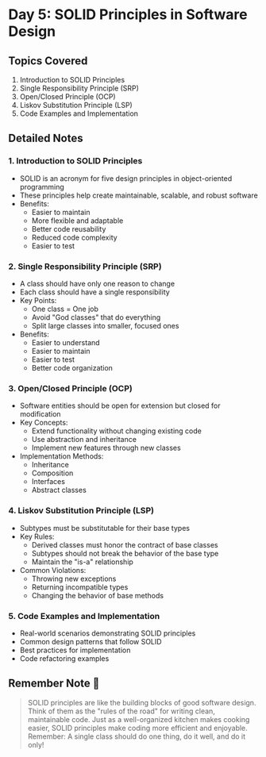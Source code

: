 # Day 5: SOLID Principles in Software Design

## Topics Covered
1. Introduction to SOLID Principles
2. Single Responsibility Principle (SRP)
3. Open/Closed Principle (OCP)
4. Liskov Substitution Principle (LSP)
5. Code Examples and Implementation

## Detailed Notes

### 1. Introduction to SOLID Principles
- SOLID is an acronym for five design principles in object-oriented programming
- These principles help create maintainable, scalable, and robust software
- Benefits:
  - Easier to maintain
  - More flexible and adaptable
  - Better code reusability
  - Reduced code complexity
  - Easier to test

### 2. Single Responsibility Principle (SRP)
- A class should have only one reason to change
- Each class should have a single responsibility
- Key Points:
  - One class = One job
  - Avoid "God classes" that do everything
  - Split large classes into smaller, focused ones
- Benefits:
  - Easier to understand
  - Easier to maintain
  - Easier to test
  - Better code organization

### 3. Open/Closed Principle (OCP)
- Software entities should be open for extension but closed for modification
- Key Concepts:
  - Extend functionality without changing existing code
  - Use abstraction and inheritance
  - Implement new features through new classes
- Implementation Methods:
  - Inheritance
  - Composition
  - Interfaces
  - Abstract classes

### 4. Liskov Substitution Principle (LSP)
- Subtypes must be substitutable for their base types
- Key Rules:
  - Derived classes must honor the contract of base classes
  - Subtypes should not break the behavior of the base type
  - Maintain the "is-a" relationship
- Common Violations:
  - Throwing new exceptions
  - Returning incompatible types
  - Changing the behavior of base methods

### 5. Code Examples and Implementation
- Real-world scenarios demonstrating SOLID principles
- Common design patterns that follow SOLID
- Best practices for implementation
- Code refactoring examples

## Remember Note 📝
> SOLID principles are like the building blocks of good software design. Think of them as the "rules of the road" for writing clean, maintainable code. Just as a well-organized kitchen makes cooking easier, SOLID principles make coding more efficient and enjoyable. Remember: A single class should do one thing, do it well, and do it only! 